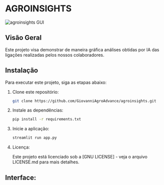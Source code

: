 # AGROINSIGHTS

![agroinsights GUI](https://github.com/GiovanniAgroAdvance/agroinsights/assets/151926879/0311fd7e-d7bd-493e-a740-00a2a904e9b0)


## Visão Geral

Este projeto visa demonstrar de maneira gráfica análises obtidas por IA das ligações realizadas pelos nossos colaboradores.

## Instalação

Para executar este projeto, siga as etapas abaixo:

1. Clone este repositório:

   ```bash
   git clone https://github.com/GiovanniAgroAdvance/agroinsights.git

2. Instale as dependências:

   ```bash
   pip install -r requirements.txt

3. Inicie a aplicação:

   ```bash
   streamlit run app.py
   
4. Licença:

   Este projeto está licenciado sob a [GNU LICENSE] - veja o arquivo LICENSE.md para mais detalhes.

## Interface:

